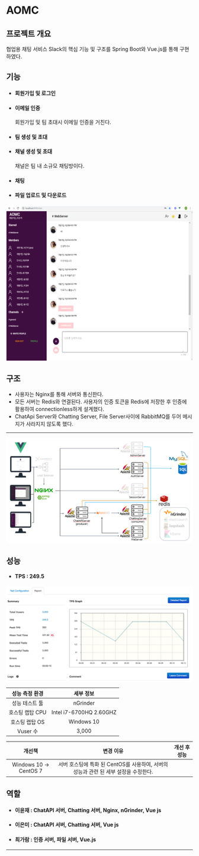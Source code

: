 # AOMC

## 프로젝트 개요
협업용 채팅 서비스 Slack의 핵심 기능 및 구조를 Spring Boot와 Vue.js를 통해 구현하였다.

## 기능
* #### 회원가입 및 로그인 

* #### 이메일 인증
  회원가입 및 팀 초대시 이메일 인증을 거친다.

* #### 팀 생성 및 초대

* #### 채널 생성 및 초대 
  채널은 팀 내 소규모 채팅방이다.

* #### 채팅

* #### 파일 업로드 및 다운로드

![coop-chatting](https://github.com/AOMC-Coop/AOMC/blob/master/COMMON/chatting.png?raw=true)



## 구조
* 사용자는 Nginx를 통해 서버와 통신한다.
* 모든 서버는 Redis와 연결된다. 사용자의 인증 토큰을 Redis에 저장한 후 인증에 활용하여 connectionless하게 설계했다.
* ChatApi Server와 Chatting Server, File Server사이에 RabbitMQ를 두어 메시지가 사라지지 않도록 했다.

***

![Coop](https://github.com/AOMC-Coop/AOMC/blob/master/COMMON/coop-architecture.png?raw=true)

## 성능
* #### TPS : 249.5
![Coop](https://github.com/AOMC-Coop/AOMC/blob/master/COMMON/TPS_1.png)

성능 측정 환경 | 세부 정보 
:---: | :---: |
성능 테스트 툴 | nGrinder
호스팅 랩탑 CPU | Intel i7-6700HQ 2.60GHZ
호스팅 랩탑 OS | Windows 10
Vuser 수 | 3,000

개선책 | 변경 이유 | 개선 후 성능 
:---: | :---: | :---: 
Windows 10 -> CentOS 7 | 서버 호스팅에 특화 된 CentOS를 사용하여, 서버의 성능과 관련 된 세부 설정을 수정한다. | 

## 역할

* #### 이윤재 : ChatAPI 서버, Chatting 서버, Nginx, nGrinder, Vue js
* #### 이은미 : ChatAPI 서버, Chatting 서버, Vue js
* #### 최가람 : 인증 서버, 파일 서버, Vue.js

***
